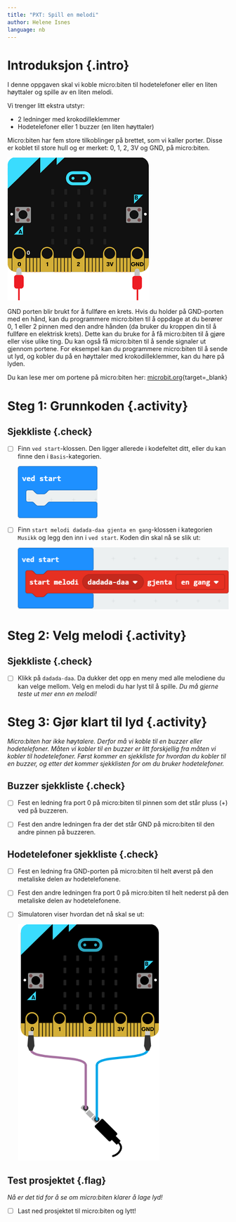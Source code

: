 ```yaml
---
title: "PXT: Spill en melodi"
author: Helene Isnes
language: nb
---
```



# Introduksjon {.intro} 

I denne oppgaven skal vi koble micro:biten til hodetelefoner eller en liten høyttaler og spille av en liten melodi. 

Vi trenger litt ekstra utstyr:
- 2 ledninger med krokodilleklemmer
- Hodetelefoner eller 1 buzzer (en liten høyttaler)

Micro:biten har fem store tilkoblinger på brettet, som vi kaller porter. Disse er koblet til store hull og er merket: 0, 1, 2, 3V og GND, på micro:biten. 

![Bilde av en micro:bit og påkoblede krokodilleklemmer](kontakt.png)

GND porten blir brukt for å fullføre en krets. Hvis du holder på GND-porten med en hånd, kan du programmere micro:biten til å oppdage at du berører 0, 1 eller 2 pinnen med den andre hånden (da bruker du kroppen din til å fullføre en elektrisk krets). Dette kan du bruke for å få micro:biten til å gjøre eller vise ulike ting. Du kan også få micro:biten til å sende signaler ut gjennom portene. For eksempel kan du programmere micro:biten til å sende ut lyd, og kobler du på en høyttaler med krokodilleklemmer, kan du høre på lyden. 

Du kan lese mer om portene på micro:biten her:
[microbit.org](https://microbit.org/no/guide/hardware/pins/){target=_blank}


# Steg 1: Grunnkoden {.activity}

## Sjekkliste {.check}

- [ ] Finn `ved start`-klossen. Den ligger allerede i kodefeltet ditt, eller du kan finne den i `Basis`-kategorien. 

	![Bilde av ved start klossen](ved_start.png)

- [ ] Finn `start melodi dadada-daa gjenta en gang`-klossen i kategorien `Musikk` og legg den inn i `ved start`. Koden din skal nå se slik ut:

	![Bilde av start melodi dadada-daa gjenta en gang klossen inni ved start klossen](start_melodi.png)


# Steg 2: Velg melodi {.activity}

## Sjekkliste {.check}

- [ ] Klikk på `dadada-daa`. Da dukker det opp en meny med alle melodiene du kan velge mellom. Velg en melodi du har lyst til å spille. *Du må gjerne teste ut mer enn en melodi!*


# Steg 3: Gjør klart til lyd {.activity}

*Micro:biten har ikke høytalere. Derfor må vi koble til en buzzer eller hodetelefoner. Måten vi kobler til en buzzer er litt forskjellig fra måten vi kobler til hodetelefoner. Først kommer en sjekkliste for hvordan du kobler til en buzzer, og etter det kommer sjekklisten for om du bruker hodetelefoner.*

## Buzzer sjekkliste {.check}

- [ ] Fest en ledning fra port 0 på micro:biten til pinnen som det står pluss (+) ved på buzzeren. 

- [ ] Fest den andre ledningen fra der det står GND på micro:biten til den andre pinnen på buzzeren.

## Hodetelefoner sjekkliste {.check}

- [ ] Fest en ledning fra GND-porten på micro:biten til helt øverst på den metaliske delen av hodetelefonene.

- [ ] Fest den andre ledningen fra port 0 på micro:biten til helt nederst på den metaliske delen av hodetelefonene.

- [ ] Simulatoren viser hvordan det nå skal se ut:

	![Bilde av hvordan man kobler til hodetelefoner](tilkobling_lyd.png)

## Test prosjektet {.flag}

*Nå er det tid for å se om micro:biten klarer å lage lyd!*

- [ ] Last ned prosjektet til micro:biten og lytt!
